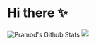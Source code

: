 # Hi there ✨

<img align="center" src="https://github-readme-stats.vercel.app/api?username=Markosuuu&&show_icons=true&theme=radical" alt="Pramod's Github Stats">
<img src="https://github-readme-stats.vercel.app/api/top-langs/?username=Markosuuu&langs_count=10&theme=radical">

<!--
**Markosuuu/Markosuuu** is a ✨ _special_ ✨ repository because its `README.md` (this file) appears on your GitHub profile.

Here are some ideas to get you started:

- 🔭 I’m currently working on ...
- 🌱 I’m currently learning ...
- 👯 I’m looking to collaborate on ...
- 🤔 I’m looking for help with ...
- 💬 Ask me about ...
- 📫 How to reach me: ...
- 😄 Pronouns: ...
- ⚡ Fun fact: ...
-->
